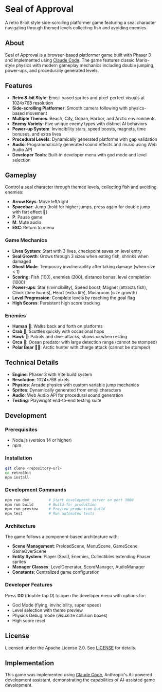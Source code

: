 # Seal of Approval

A retro 8-bit style side-scrolling platformer game featuring a seal character navigating through themed levels collecting fish and avoiding enemies.

## About

Seal of Approval is a browser-based platformer game built with Phaser 3 and implemented using [Claude Code](https://claude.ai/code). The game features classic Mario-style physics with modern gameplay mechanics including double jumping, power-ups, and procedurally generated levels.

## Features

- **Retro 8-bit Style**: Emoji-based sprites and pixel-perfect visuals at 1024x768 resolution
- **Side-scrolling Platformer**: Smooth camera following with physics-based movement
- **Multiple Themes**: Beach, City, Ocean, Harbor, and Arctic environments
- **Enemy Variety**: Five unique enemy types with distinct AI behaviors
- **Power-up System**: Invincibility stars, speed boosts, magnets, time bonuses, and extra lives
- **Procedural Levels**: Dynamically generated platforms with gap validation
- **Audio**: Programmatically generated sound effects and music using Web Audio API
- **Developer Tools**: Built-in developer menu with god mode and level selection

## Gameplay

Control a seal character through themed levels, collecting fish and avoiding enemies:

- **Arrow Keys**: Move left/right
- **Spacebar**: Jump (hold for higher jumps, press again for double jump with fart effect 💨)
- **P**: Pause game
- **M**: Mute audio
- **ESC**: Return to menu

### Game Mechanics

- **Lives System**: Start with 3 lives, checkpoint saves on level entry
- **Seal Growth**: Grows through 3 sizes when eating fish, shrinks when damaged
- **Ghost Mode**: Temporary invulnerability after taking damage (when size > 1)
- **Scoring**: Fish (100), enemies (200), distance bonus, level completion (1000)
- **Power-ups**: Star (invincibility), Speed boost, Magnet (attracts fish), Clock (time bonus), Heart (extra life), Mushroom (size growth)
- **Level Progression**: Complete levels by reaching the goal flag
- **High Scores**: Persistent high score tracking

### Enemies

- **Human** 🚶: Walks back and forth on platforms
- **Crab** 🦀: Scuttles quickly with occasional hops
- **Hawk** 🦅: Patrols and dive-attacks, shows 💤 when resting
- **Orca** 🐋: Ocean predator with large detection range (cannot be stomped)
- **Polar Bear** 🐻‍❄️: Arctic hunter with charge attack (cannot be stomped)

## Technical Details

- **Engine**: Phaser 3 with Vite build system
- **Resolution**: 1024x768 pixels
- **Physics**: Arcade physics with custom variable jump mechanics
- **Sprites**: Dynamically generated from emoji characters
- **Audio**: Web Audio API for procedural sound generation
- **Testing**: Playwright end-to-end testing suite

## Development

### Prerequisites

- Node.js (version 14 or higher)
- npm

### Installation

```bash
git clone <repository-url>
cd retro8bit
npm install
```

### Development Commands

```bash
npm run dev         # Start development server on port 3000
npm run build       # Build for production
npm run preview     # Preview production build
npm test            # Run automated tests
```

### Architecture

The game follows a component-based architecture with:

- **Scene Management**: PreloadScene, MenuScene, GameScene, GameOverScene
- **Entity System**: Player (Seal), Enemies, Collectibles extending Phaser sprites
- **Manager Classes**: LevelGenerator, ScoreManager, AudioManager
- **Constants**: Centralized game configuration

### Developer Features

Press **DD** (double-tap D) to open the developer menu with options for:
- God Mode (flying, invincibility, super speed)
- Level selection with theme preview
- Physics Debug mode (visualize collision boxes)
- High score reset

## License

Licensed under the Apache License 2.0. See [LICENSE](LICENSE) for details.

## Implementation

This game was implemented using [Claude Code](https://claude.ai/code), Anthropic's AI-powered development assistant, demonstrating the capabilities of AI-assisted game development.